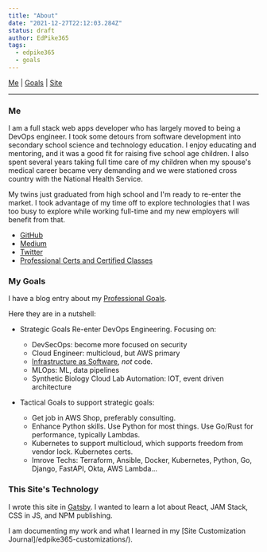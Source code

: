 ```yaml
---
title: "About"
date: "2021-12-27T22:12:03.284Z"
status: draft
author: EdPike365
tags:
  - edpike365
  - goals
---
```


[Me](#me) | [Goals](#goals) | [Site](#site)

---

### Me <a name="me"></a>

I am a full stack web apps developer who has largely moved to being a
DevOps engineer. I took some detours from software development into
secondary school science and technology education. I enjoy educating and
mentoring, and it was a good fit for raising five school age children. I
also spent several years taking full time care of my children when my
spouse's medical career became very demanding and we were stationed
cross country with the National Health Service.

My twins just graduated from high school and I'm ready to re-enter the
market. I took advantage of my time off to explore technologies that I
was too busy to explore while working full-time and my new employers
will benefit from that.

- [GitHub](https://github.com/EdPike365)
- [Medium](https://edpike365.medium.com/)
- [Twitter](https://twitter.com/EdPike365)
- [Professional Certs and Certified Classes](/professional-certs-classes)

### My Goals <a name="goals"></a>

I have a blog entry about my [Professional Goals](/professional-goals).

Here they are in a nutshell:

- Strategic Goals Re-enter DevOps Engineering. Focusing on:

  - DevSecOps: become more focused on security
  - Cloud Engineer: multicloud, but AWS primary
  - [Infrastructure as Software](https://www.pulumi.com/what-is/what-is-infrastructure-as-software/), _not_ code.
  - MLOps: ML, data pipelines
  - Synthetic Biology Cloud Lab Automation: IOT, event driven architecture

- Tactical Goals to support strategic goals:

  - Get job in AWS Shop, preferably consulting.
  - Enhance Python skills. Use Python for most things. Use Go/Rust for
    performance, typically Lambdas.
  - Kubernetes to support multicloud, which supports freedom from vendor
    lock. Kubernetes certs.
  - Imrove Techs: Terraform, Ansible, Docker, Kubernetes, Python, Go,
    Django, FastAPI, Okta, AWS Lambda...

### This Site's Technology <a name="site"></a>

I wrote this site in [Gatsby](https://www.gatsbyjs.com/). I
wanted to learn a lot about React, JAM Stack, CSS in JS, and NPM
publishing.

I am documenting my work and what I learned in my [Site Customization Journal]/edpike365-customizations/).
